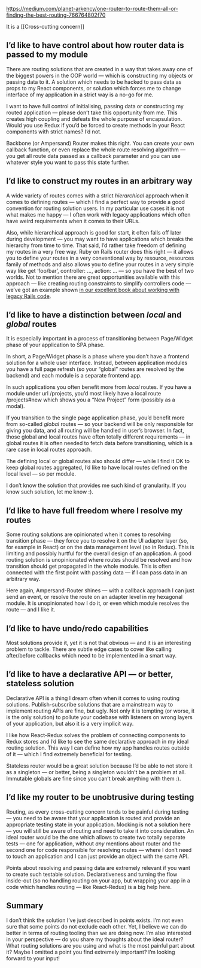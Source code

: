 https://medium.com/planet-arkency/one-router-to-route-them-all-or-finding-the-best-routing-766764802f70

It is a [[Cross-cutting concern]]

## I’d like to have control about how router data is passed to my module

There are routing solutions that are created in a way that takes away one of the biggest powers in the OOP world — which is constructing my objects or passing data to it. A solution which needs to be hacked to pass data as props to my React components, or solution which forces me to change interface of my application in a strict way is a no-go for me.

I want to have full control of initialising, passing data or constructing my routed application — please don’t take this opportunity from me. This creates high coupling and defeats the whole purpose of encapsulation. Would you use Redux if you’d be forced to create methods in your React components with strict names? I’d not.

Backbone (or Ampersand) Router makes this right. You can create your own callback function, or even replace the whole route resolving algorithm — you get all route data passed as a callback parameter and you can use whatever style you want to pass this state further.

## I’d like to construct my routes in an arbitrary way

A wide variety of routes comes with a strict _hierarchical_ approach when it comes to defining routes — which I find a perfect way to provide a good convention for routing solution users. In my particular use cases it is not what makes me happy — I often work with legacy applications which often have weird requirements when it comes to their URLs.

Also, while hierarchical approach is good for start, it often falls off later during development — you may want to have applications which breaks the hierarchy from time to time. That said, I’d rather take freedom of defining my routes in a very free way. Ruby on Rails router does this right — it allows you to define your routes in a very conventional way by resource, resources family of methods and also allows you to define your routes in a very simple way like get ‘foo/bar’, controller: …, action: … — so you have the best of two worlds. Not to mention there are great opportunities available with this approach — like creating routing constraints to simplify controllers code — we’ve got an example shown [in our excellent book about working with legacy Rails code](http://rails-refactoring.com/).

## I’d like to have a distinction between _local_ and _global_ routes

It is especially important in a process of transitioning between Page/Widget phase of your application to SPA phase.

In short, a Page/Widget phase is a phase where you don’t have a frontend solution for a whole user interface. Instead, between application modules you have a full page refresh (so your “global” routes are resolved by the backend) and each module is a separate frontend app.

In such applications you often benefit more from _local_ routes. If you have a module under url /projects, you’d most likely have a local route /projects#new which shows you a “New Project” form (possibly as a modal).

If you transition to the single page application phase, you’d benefit more from so-called _global_ routes — so your backend will be only responsible for giving you data, and all routing will be handled in user’s browser. In fact, those global and local routes have often totally different requirements — in global routes it is often needed to fetch data before transitioning, which is a rare case in local routes approach.

The defining local or global routes also should differ — while I find it OK to keep global routes aggregated, I’d like to have local routes defined on the local level — so per module.

I don’t know the solution that provides me such kind of granularity. If you know such solution, let me know :).

## I’d like to have full freedom where I resolve my routes

Some routing solutions are opinionated when it comes to resolving transition phase — they force you to resolve it on the UI adapter layer (so, for example in React) or on the data management level (so in Redux). This is limiting and possibly hurtful for the overall design of an application. A good routing solution is unopinionated where routes should be resolved and how transition should get propagated in the whole module. This is often connected with the first point with passing data — if I can pass data in an arbitrary way.

Here again, Ampersand-Router shines — with a callback approach I can just send an event, or resolve the route on an adapter level in my hexagonal module. It is unopinionated how I do it, or even which module resolves the route — and I like it.

## I’d like to have undo/redo capabilities

Most solutions provide it, yet it is not that obvious — and it is an interesting problem to tackle. There are subtle edge cases to cover like calling after/before callbacks which need to be implemented in a smart way.

## I’d like to have a declarative API — or better, stateless solution

Declarative API is a thing I dream often when it comes to using routing solutions. Publish-subscribe solutions that are a mainstream way to implement routing APIs are fine, but ugly. Not only it is tempting (or worse, it is the only solution) to pollute your codebase with listeners on wrong layers of your application, but also it is a very implicit way.

I like how React-Redux solves the problem of connecting components to Redux stores and I’d like to see the same declarative approach in my ideal routing solution. This way I can define how my app handles routes outside of it — which I find extremely beneficial for testing.

Stateless router would be a great solution because I’d be able to not store it as a singleton — or better, being a singleton wouldn’t be a problem at all. Immutable globals are fine since you can’t break anything with them :).

## I’d like my router to be unobtrusive during testing

Routing, as every cross-cutting concern tends to be painful during testing — you need to be aware that your application is routed and provide an appropriate testing state in your application. Mocking is not a solution here — you will still be aware of routing and need to take it into consideration. An ideal router would be the one which allows to create two totally separate tests — one for application, without _any_ mentions about router and the second one for code responsible for resolving routes — where I don’t need to touch an application and I can just provide an object with the same API.

Points about resolving and passing data are extremely relevant if you want to create such testable solution. Declarativeness and turning the flow inside-out (so no handling routing on your app, but wrapping your app in a code which handles routing — like React-Redux) is a big help here.

## Summary

I don’t think the solution I’ve just described in points exists. I’m not even sure that some points do not exclude each other. Yet, I believe we can do better in terms of routing tooling than we are doing now. I’m also interested in your perspective — do you share my thoughts about the ideal router? What routing solutions are you using and what is the most painful part about it? Maybe I omitted a point you find extremely important? I’m looking forward to your input!